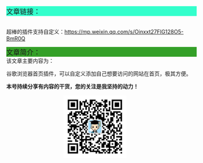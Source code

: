 <div style="background-color:#33ffcc;font-size:18px">文章链接：</div>

<br/>超棒的插件支持自定义：<a href="https://mp.weixin.qq.com/s/Oinxxt27FlG128O5-BmR0Q" target="_blank" >https://mp.weixin.qq.com/s/Oinxxt27FlG128O5-BmR0Q</a>



<div style="background-color:RGB(52,160,40);font-size:18px">文章简介：</div>
该文章主要内容为：

谷歌浏览器首页插件，可以自定义添加自己想要访问的网站在首页，极其方便。

**本号持续分享有内容的干货，您的关注是我坚持的动力！**

<img src="./_assets/clip_image002.jpg" style="width:33%;margin-left:30%" />